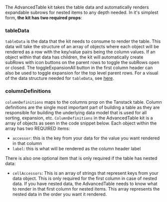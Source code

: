 The AdvancedTable kit takes the table data and automatically renders expandable subrows for nested items to any depth needed. In it's simplest form, __the kit has two required props__: 

### tableData

`tableData` is the data that the kit needs to consume to render the table. This data will take the structure of an array of objects where each object will be rendered as a row with the key/value pairs being the column values. If an object within that data has children, the kit will automatically create subRows with icon buttons on the parent rows to toggle the subRows open or closed. The toggleExpansionAll button in the first column header can also be used to toggle expansion for the top level parent rows. For a visual of the data structure needed for `tableData`, see [here](https://github.com/powerhome/playbook/blob/PBNTR-177-New-Advanced-Table-Kit/playbook/app/pb_kits/playbook/pb_advanced_table/README.md).

### columnDefinitions

`columnDefinitions` maps to the columns prop on the Tanstack table. Column definitions are the single most important part of building a table as they are responsible for building the underlying data model that is used for all sorting, expansion, etc. `ColumnDefinitions` in the AdvancedTable kit is a array of objects as seen in the code snippet below. Each object within the array has two REQUIRED items:

- `accessor`: this is the key from your data for the value you want rendered in that column
- `label`: this is what will be rendered as the column header label

There is also one optional item that is only required if the table has nested data: 

- `cellAccessors`: This is an array of strings that represent keys from your data object. This is only required for the first column in case of nested data. If you have nested data, the AdvancedTable needs to know what to render in that first column for nested items. This array represents the nested data in the order you want it rendered.
